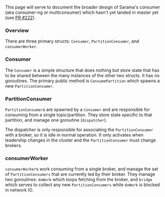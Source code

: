 This page will serve to document the broader design of Sarama's consumer (aka consumer-ng or multiconsumer) which hasn't yet landed in master yet (see [PR #222](https://github.com/Shopify/sarama/pull/222)).

### Overview

There are three primary structs: `Consumer`, `PartitionConsumer`, and `consumerWorker`.

### Consumer

The `Consumer` is a simple structure that does nothing but store state that has to be shared between the many instances of the other two structs. It has no goroutines. The primary public method is `ConsumePartition` which spawns a new `PartitionConsumer`.

### PartitionConsumer

`PartitionConsumer`s are spawned by a `Consumer` and are responsible for consuming from a single topic/partition. They store state specific to that partition, and manage one goroutine (`dispatcher`).

The dispatcher is only responsible for associating the `PartitionConsumer` with a broker, so it is idle in normal operation. It only activates when leadership changes in the cluster and the `PartitionConsumer` must change brokers.

### consumerWorker

`consumerWorker`s work consuming from a single broker, and manage the set of `PartitionConsumers` that are currently led by their broker. They manage two goroutines: `doWork` which loops fetching from the broker, and `bridge` which serves to collect any new `PartitionConsumers` while `doWork` is blocked in network IO.